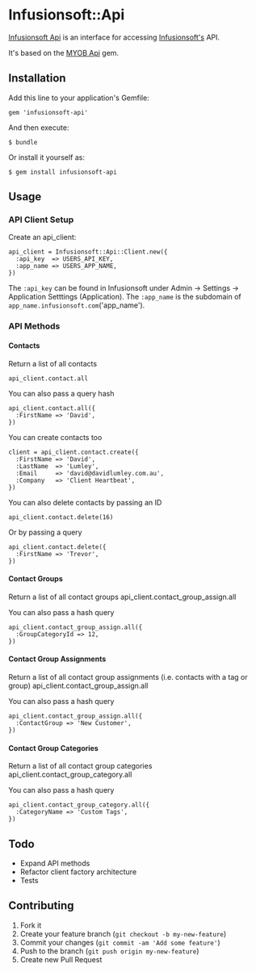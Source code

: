 # Infusionsoft::Api

[Infusionsoft Api](https://github.com/davidlumley/infusionsoft-api) is an interface for accessing [Infusionsoft's](http://help.infusionsoft.com/developers/api-basics) API.

It's based on the [MYOB Api](https://github.com/davidlumley/myob-api) gem.

## Installation

Add this line to your application's Gemfile:

    gem 'infusionsoft-api'

And then execute:

    $ bundle

Or install it yourself as:

    $ gem install infusionsoft-api

## Usage

### API Client Setup

Create an api_client:

    api_client = Infusionsoft::Api::Client.new({
      :api_key  => USERS_API_KEY,
      :app_name => USERS_APP_NAME,
    })

The `:api_key` can be found in Infusionsoft under Admin -> Settings -> Application Setttings (Application). The `:app_name` is the subdomain of `app_name.infusionsoft.com`('app_name').

### API Methods

####  Contacts

Return a list of all contacts

    api_client.contact.all

You can also pass a query hash

    api_client.contact.all({
      :FirstName => 'David',
    })

You can create contacts too

    client = api_client.contact.create({
      :FirstName => 'David',
      :LastName  => 'Lumley',
      :Email     => 'david@davidlumley.com.au',
      :Company   => 'Client Heartbeat',
    })

You can also delete contacts by passing an ID

    api_client.contact.delete(16)

Or by passing a query

    api_client.contact.delete({
      :FirstName => 'Trevor',
    })

####  Contact Groups

Return a list of all contact groups
    api_client.contact_group_assign.all

You can also pass a hash query

    api_client.contact_group_assign.all({
      :GroupCategoryId => 12,
    })

####  Contact Group Assignments

Return a list of all contact group assignments (i.e. contacts with a tag or group)
    api_client.contact_group_assign.all

You can also pass a hash query

    api_client.contact_group_assign.all({
      :ContactGroup => 'New Customer',
    })

####  Contact Group Categories

Return a list of all contact group categories
    api_client.contact_group_category.all

You can also pass a hash query

    api_client.contact_group_category.all({
      :CategoryName => 'Custom Tags',
    })

## Todo

* Expand API methods
* Refactor client factory architecture
* Tests

## Contributing

1. Fork it
2. Create your feature branch (`git checkout -b my-new-feature`)
3. Commit your changes (`git commit -am 'Add some feature'`)
4. Push to the branch (`git push origin my-new-feature`)
5. Create new Pull Request
